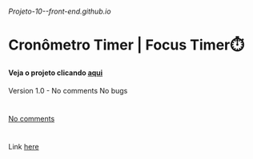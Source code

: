 ###### Projeto-10--front-end.github.io
# Cronômetro Timer | Focus Timer⏱️
#### Veja o projeto clicando [aqui]()

Version 1.0 - No comments No bugs
#
[No comments](https://thiagomassenomaciel.github.io/Projeto-10--front-end.github.io/Version%201.0%20-%20No%20coments/index.html)

#
Link [here](https://thiagomassenomaciel.github.io/Projeto-10--front-end.github.io/)
